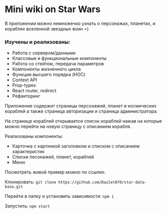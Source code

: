 # Mini wiki on Star Wars

В приложении можно немножечко узнать о персонажах, планетах, и кораблях вселенной звездных воин =)

### Изучены и реализованы:
- Работа с сервером/данными
- Классовые и функциональные компоненты
- Работа со стейтом, передача параметров
- Компоненты жизненного цикла
- Функции высшего порядка (HOC)
- Context API
- Prop-types
- React router, redirect
- Рефакторинг

Приложение содержит страницы персонажей, планет и космических кораблей а также страница авторизации и страница администратора. 

На странице кораблей открывается список кораблей нажав на которые можно перейти на новую страницу с описанием корабля.

Реализованы компоненты:
- Карточка с картинкой заголовком и списком с описанием характеристик
- Списки песонажей, планет, кораблей
- Меню

Посмотреть живой пример можно по ссылке:

Клонировать: `git clone https://github.com/Daulet070/star-data-base.git`

Перейти в папку и установить зависимости: `npm i`

Запустить: `npm start`
